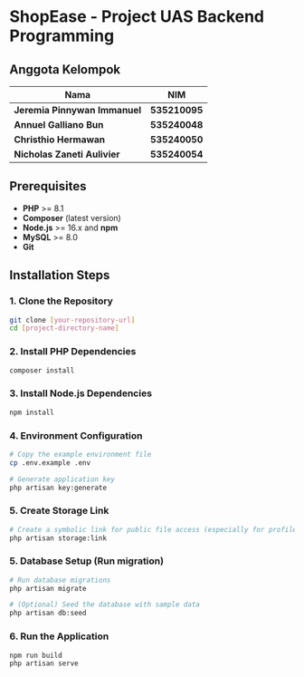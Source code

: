 # ShopEase - Project UAS Backend Programming 

## Anggota Kelompok
| Nama | NIM |
|------|------------|
| **Jeremia Pinnywan Immanuel** | **535210095** |
| **Annuel Galliano Bun** | **535240048** |
| **Christhio Hermawan** | **535240050** |
| **Nicholas Zaneti Aulivier** | **535240054** |

## Prerequisites

- **PHP** >= 8.1
- **Composer** (latest version)
- **Node.js** >= 16.x and **npm**
- **MySQL** >= 8.0 
- **Git**

## Installation Steps

### 1. Clone the Repository

```bash
git clone [your-repository-url]
cd [project-directory-name]
```

### 2. Install PHP Dependencies

```bash
composer install
```

### 3. Install Node.js Dependencies

```bash
npm install
```

### 4. Environment Configuration

```bash
# Copy the example environment file
cp .env.example .env

# Generate application key
php artisan key:generate
```

### 5. Create Storage Link

```bash
# Create a symbolic link for public file access (especially for profile picture update)
php artisan storage:link
```

### 5. Database Setup (Run migration)

```bash
# Run database migrations
php artisan migrate

# (Optional) Seed the database with sample data
php artisan db:seed
```

### 6. Run the Application

```bash
npm run build
php artisan serve
```
